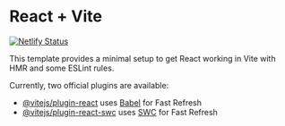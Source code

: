 # React + Vite
[![Netlify Status](https://api.netlify.com/api/v1/badges/a5de2b20-b3e0-4af0-9ada-3e93038cfd87/deploy-status)](https://app.netlify.com/sites/illustrious-faloodeh-8c8c8e/deploys)

This template provides a minimal setup to get React working in Vite with HMR and some ESLint rules.

Currently, two official plugins are available:

- [@vitejs/plugin-react](https://github.com/vitejs/vite-plugin-react/blob/main/packages/plugin-react/README.md) uses [Babel](https://babeljs.io/) for Fast Refresh
- [@vitejs/plugin-react-swc](https://github.com/vitejs/vite-plugin-react-swc) uses [SWC](https://swc.rs/) for Fast Refresh
